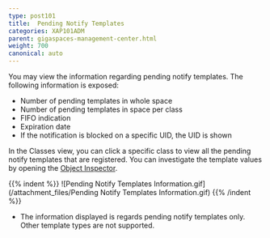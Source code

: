 ```yaml
---
type: post101
title:  Pending Notify Templates
categories: XAP101ADM
parent: gigaspaces-management-center.html
weight: 700
canonical: auto
---
```





You may view the information regarding pending notify templates. The following information is exposed:

- Number of pending templates in whole space
- Number of pending templates in space per class
- FIFO indication
- Expiration date
- If the notification is blocked on a specific UID, the UID is shown

In the Classes view, you can click a specific class to view all the pending notify templates that are registered. You can investigate the template values by opening the [Object Inspector](./gigaspaces-browser-object-inspector.html).

{{% indent %}}
![Pending Notify Templates Information.gif](/attachment_files/Pending Notify Templates Information.gif)
{{% /indent %}}

- The information displayed is regards pending notify templates only. Other template types are not supported.
